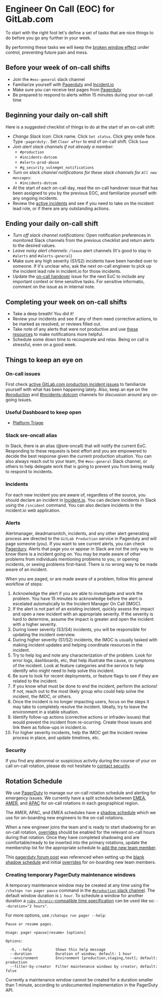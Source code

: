 # Engineer On Call (EOC) for GitLab.com

To start with the right foot let's define a set of tasks that are nice things to do before you go any further in your week.

By performing these tasks we will keep the [broken window effect][broken_window_effect] under control, preventing future pain and mess.

## Before your week of on-call shifts

- Join the `#eoc-general` slack channel
- Familiarize yourself with [Pagerduty][pagerduty] and [Incident.io][incidentio]
- Make sure you can receive test pages from [Pagerduty][pagerduty]
- Be prepared to respond to alerts within 15 minutes during your on-call time

## Beginning your daily on-call shift

Here is a suggested checklist of things to do at the start of an on-call shift:

- *Change Slack Icon*: Click name. Click `Set status`.
  Click grey smile face.
  Type `:pagerduty:`.
  Set `Clear after` to end of on-call shift.
  Click `Save`
- *Join alert slack channels if not already a member*:
  - `#production`
  - `#incidents-dotcom`
  - `#alerts-prod-abuse`
  - `#g_security_vulnmgmt_notifications`
- *Turn on slack channel notifications for these slack channels for
  `All new messages`*:
  - `#incidents-dotcom`
- At the start of each on-call day, read the on-call handover issue that has been assigned to you by the previous EOC, and familiarize yourself with any ongoing incidents.
- Review the [active incidents][active-production-incident-issues] and see if you need to take on the incident lead role, or if there are any outstanding actions.

## Ending your daily on-call shift

- *Turn off slack channel notifications*: Open notification preferences in monitored Slack channels from the previous checklist and return alerts to the desired values.
- *Leave noisy alert channels*: `/leave` alert channels (It's good to stay in `#alerts` and `#alerts-general`)
- Make sure any high severity (S1/S2) incidents have been handed over to someone. If it's unclear who, ask the next on-call engineer to pick up the incident lead role in incident.io for those incidents.
- Update the [on-call handover][oncall-handover-issues] issue for the next EoC to include any important context or time sensitive tasks. For sensitive informatio, comment on the issue as in internal note.

## Completing your week on on-call shifts

- Take a deep breath! You did it!
- Review your incidents and see if any of them need corrective actions, to be marked as resolved, or reviews filled out.
- Take note of any alerts that were not productive and use [these resources](../../docs/monitoring/alert_tuning.md) to make notifications more helpful.
- Schedule some down time to recouperate and relax. Being on call is stressful, even on a good week.

## Things to keep an eye on

### On-call issues

First check [active GitLab.com production incident issues][active-production-incident-issues] to familiarize yourself with what has been happening lately.
Also, keep an eye on the [#production][slack-production] and [#incidents-dotcom][slack-incident-management] channels for discussion around any on-going issues.

### Useful Dashboard to keep open

- [Platform Triage](https://dashboards.gitlab.net/goto/EEjfId3Ig?orgId=1)

### Slack sre-oncall alias

In Slack, there is an alias (@sre-oncall) that will notify the current EoC.
Responding to these requests is best effort and you are empowered to decide the best response given the current production situation.
You can also always reach out to your team, the `#eoc-general` Slack channel, or others to help delegate work that is going to prevent you from being ready to respond to incidents.

### Incidents

For each new incident you are aware of, regardless of the source, you should declare an incident in [Incident.io][incidentio].
You can declare incidents in Slack using the `/incident` command.
You can also declare incidents in the incident.io web application.

### Alerts

Alertmanager, deadmansnitch, incidents, and any other alert generating process are directed to the `GitLab Production` service in Pagerduty and will page someone (you).
If you want to see current alerts, you can check [Pagerdury][pagerduty].
Alerts that page you or appear in Slack are not the only way to know there is a incident going on.
You may be made aware of other problems from individuals mentioning problems to you, or opening incidents, or seeing problems first-hand.
There is no wrong way to be made aware of an incident.

When you are paged, or are made aware of a problem, follow this general workflow of steps:

1. Acknowledge the alert if you are able to investigate and work the problem.
You have 15 minutes to acknowledge before the alert is escelated automatically to the Incident Manager On Call (IMOC).
1. If the alert is not part of an existing incident, quickly assess the impact and open a new incident with an appropriate severity.
If the severity is hard to determine, assume the impact is greater and open the incident with a higher severity.
1. During lower severity (S3/S4) incidents, you will be responsible for updating the incident overview.
1. During higher severity (S1/S2) incidents, the IMOC is usually tasked with making incident updates and helping coordinate resources in the incident.
1. Try to help log and note any characterization of the problem.
Look for error logs, dashboards, etc, that help illustrate the cause, or symptoms of the incident.
Look at feature categories and the service to help identify who might need to help solve this incident.
1. Be sure to look for recent deployments, or feature flags to see if they are related to the incident.
1. If you know what must be done to end the incident, perform the actions! If not, reach out to the most likely group who could help solve the incident, the IMOC, or others.
1. Once the incident is no longer impacting users, focus on the steps it may take to completely resolve the incident.
Ideally, try to leave the environment in a stable situation.
1. Identify follow-up actions (corrective actions or infradev issues) that would prevent the incident from re-ocurring.
Create those issues and link them as follow-ups in incident.io.
1. For higher severity incidents, help the IMOC get the incident review process in place, and update timelines, etc.

### Security

If you find any abnormal or suspicious activity during the course of your on call on-call rotation, please do not hesitate to [contact security](https://handbook.gitlab.com/handbook/security/security-operations/sirt/engaging-security-on-call/).

## Rotation Schedule

We use [PagerDuty](https://gitlab.pagerduty.com) to manage our on-call rotation schedule and alerting for emergency issues.
We currently have a split schedule between [EMEA][pagerduty-emea], [AMER][pagerduty-amer], and [APAC][pagerduty-apac] for on-call rotations in each geographical region.

The AMER, APAC, and EMEA schedules have a [shadow schedule][pagerduty-shadow] which we use for on-boarding new engineers to the on-call rotations.

When a new engineer joins the team and is ready to start shadowing for an on-call rotation, [overrides][pagerduty-overrides] should be enabled for the relevant on-call hours during that rotation.
Once they have completed shadowing and are comfortable/ready to be inserted into the primary rotations, update the membership list for the appropriate schedule to [add the new team member][pagerduty-add-user].

This [pagerduty forum post][pagerduty-shadow-schedule] was referenced when setting up the [blank shadow schedule][pagerduty-blank-schedule] and initial [overrides][pagerduty-overrides] for on-boarding new team members.

### Creating temporary PagerDuty maintenance windows

A temporary maintenance window may be created at any time using the `/chatops run pager pause` command in the [`#production` slack channel](https://gitlab.slack.com/archives/C101F3796).
The default window duration is `1 hour`. To schedule a window for another duration a [`ruby chronic`-compatible time specification](https://github.com/mojombo/chronic#examples) can be used like so: `--duration="2 hours"`.

For more options, use `/chatops run pager --help`:

```
Pause or resume pages.

Usage: pager <pause|resume> [options]

Options:

  -h, --help           Shows this help message
  --duration           Duration of window; default: 1 hour
  --environment        Environment [production,staging,test]; default: production
  --filter-by-creator  Filter maintenance windows by creator; default: false
```

Currently a maintenance window cannot be created for a duration smaller than 1 minute, according
to undocumented implementation in the PagerDuty API.


[active-production-incident-issues]:https://app.incident.io/gitlab/incidents?incident_type%5Bone_of%5D=01JH40E0GPSVDHKS7QGRSQP9ZH&status_category%5Bone_of%5D=active
[open_s1_incidents]:                https://app.incident.io/gitlab/incidents?incident_type%5Bone_of%5D=01JH40E0GPSVDHKS7QGRSQP9ZH&status_category%5Bone_of%5D=active&severity%5Bone_of%5D=01JHNSE93M7DM83PZ55WZ9G8EX
[oncall-handover-issues]:           https://gitlab.com/gitlab-com/gl-infra/on-call-handovers/issues

[incidentio]:                       https://app.incident.io

[pagerduty]:                        https://gitlab.pagerduty.com
[pagerduty-add-user]:               https://support.pagerduty.com/docs/editing-schedules#section-adding-users
[pagerduty-amer]:                   https://gitlab.pagerduty.com/schedules#POL1GSQ
[pagerduty-apac]:                   https://gitlab.pagerduty.com/schedules#PF02RF0
[pagerduty-emea]:                   https://gitlab.pagerduty.com/schedules#P40KYLY
[pagerduty-shadow]:                 https://gitlab.pagerduty.com/schedules#PZEBYO0
[pagerduty-blank-schedule]:         https://community.pagerduty.com/t/creating-a-blank-schedule/212
[pagerduty-shadow-schedule]:        https://community.pagerduty.com/t/creating-a-shadow-schedule-to-onboard-new-employees/214
[pagerduty-overrides]:              https://support.pagerduty.com/docs/editing-schedules#section-create-and-delete-overrides

[prometheus-azure]:                 https://prometheus.gitlab.com/alerts
[prometheus-azure-targets-down]:    https://prometheus.gitlab.com/consoles/up.html
[prometheus-gprd]:                  https://prometheus.gprd.gitlab.net/alerts
[prometheus-gprd-targets-down]:     https://prometheus.gprd.gitlab.net/consoles/up.html
[prometheus-app-gprd]:              https://prometheus-app.gprd.gitlab.net/alerts
[prometheus-app-gprd-targets-down]: https://prometheus-app.gprd.gitlab.net/consoles/up.html

[runbook-repo]:                     https://gitlab.com/gitlab-com/runbooks

[slack-alerts]:                     https://gitlab.slack.com/channels/alerts
[slack-alerts-general]:             https://gitlab.slack.com/channels/feed_alerts-general
[slack-incident-management]:        https://gitlab.slack.com/channels/incidents-dotcom
[slack-production]:                 https://gitlab.slack.com/channels/production

[broken_window_effect]:             https://en.wikipedia.org/wiki/Broken_windows_theory
